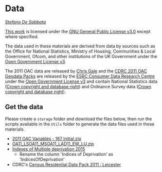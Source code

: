 # Data

*[Stefano De Sabbata](https://stefanodesabbata.com)*

[This work](https://github.com/sdesabbata/granolarr) is licensed under the [GNU General Public License v3.0](https://www.gnu.org/licenses/gpl-3.0.html) except where specified. 

The data used in these materials are derived from data by sources such as the Office for National Statistics, Ministry of Housing, Communities & Local Government, Ofcom, and other institutions of the UK Government under the [Open Government License v3](http://www.nationalarchives.gov.uk/doc/open-government-licence/version/3/).

The 2011 OAC data are released by [Chris Gale](http://geogale.github.io/2011OAC/) and the [CDRC 2011 OAC Geodata Packs](https://data.cdrc.ac.uk/geodata-packs) are released by the [ESRC Consumer Data Research Centre](https://data.cdrc.ac.uk/) under the [Open Government License v3](http://www.nationalarchives.gov.uk/doc/open-government-licence/version/3/) and contain National Statistics data ([Crown copyright and database right](http://www.nationalarchives.gov.uk/doc/open-government-licence/version/3/)) and Ordnance Survey data ([Crown copyright and database right](http://www.nationalarchives.gov.uk/doc/open-government-licence/version/3/)).

## Get the data

Please create a `storage` folder and download the files below, then run the scripts available in the `Utils` folder to generate the data files used in these materials.

- [2011 OAC Variables - 167 Initial.zip](http://tiny.cc/OAC-Var-167)
- [OA11_LSOA11_MSOA11_LAD11_EW_LU.zip](https://borders.ukdataservice.ac.uk/lut_download_data.html?data=oa11_lsoa11_msoa11_lad11_ew_lu)
- [Indexes of Multiple deprivation 2015](http://opendatacommunities.org/def/concept/folders/themes/societal-wellbeing)
    - Rename the column 'Indices of Deprivation' as 'IndicesOfDeprivation'
- CDRC's [Census Residential Data Pack 2011 : Leicester](https://data.cdrc.ac.uk/system/files/Census_Residential_Data_Pack_2011/Census_Residential_Data_Pack_2011_E06000016.zip)